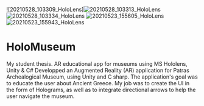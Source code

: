 ![20210528_103309_HoloLens]![20210528_103313_HoloLens](https://user-images.githubusercontent.com/34251172/131212931-b495b999-a82a-4681-99e3-5b7c9352698b.jpg)
![20210528_103334_HoloLens](https://user-images.githubusercontent.com/34251172/131212936-7ee82bec-bc4d-41f0-8a66-a7783e9cce29.jpg)
![20210523_155605_HoloLens](https://user-images.githubusercontent.com/34251172/131212991-5d637350-27f1-4f3f-98a3-f260e3bc4796.jpg)
![20210523_155943_HoloLens](https://user-images.githubusercontent.com/34251172/131213005-34bfee72-e860-4a7d-87bd-0306701395f5.jpg)

# HoloMuseum
My student thesis. AR educational app for museums using MS Hololens, Unity &amp; C#
Developped an Augmented Reality (AR) application for Patras Archealogical Museum, using Unity and C sharp. The application's goal was to educate the user about Ancient Greece. My job was to create the UI in the form of Holograms, as well as to integrate directional arrows to help the user navigate the museum.
